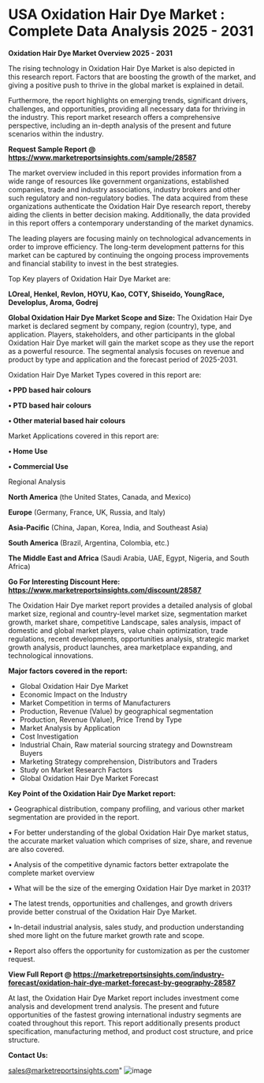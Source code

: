 # USA Oxidation Hair Dye Market : Complete Data Analysis 2025 - 2031

<Strong> Oxidation Hair Dye Market Overview 2025 - 2031</strong>

The rising technology in Oxidation Hair Dye Market is also depicted in this research report. Factors that are boosting the growth of the market, and giving a positive push to thrive in the global market is explained in detail.

Furthermore, the report highlights on emerging trends, significant drivers, challenges, and opportunities, providing all necessary data for thriving in the industry. This report market research offers a comprehensive perspective, including an in-depth analysis of the present and future scenarios within the industry.

<strong>Request Sample Report @ <a href=https://www.marketreportsinsights.com/sample/28587>https://www.marketreportsinsights.com/sample/28587</a></strong>

The market overview included in this report provides information from a wide range of resources like government organizations, established companies, trade and industry associations, industry brokers and other such regulatory and non-regulatory bodies. The data acquired from these organizations authenticate the Oxidation Hair Dye research report, thereby aiding the clients in better decision making. Additionally, the data provided in this report offers a contemporary understanding of the market dynamics.

The leading players are focusing mainly on technological advancements in order to improve efficiency. The long-term development patterns for this market can be captured by continuing the ongoing process improvements and financial stability to invest in the best strategies.

Top Key players of Oxidation Hair Dye Market are:

<strong>LOreal, Henkel, Revlon, HOYU, Kao, COTY, Shiseido, YoungRace, Developlus, Aroma, Godrej</strong>

<strong><b>Global Oxidation Hair Dye Market Scope and Size:</b></strong>
The Oxidation Hair Dye market is declared segment by company, region (country), type, and application. Players, stakeholders, and other participants in the global Oxidation Hair Dye market will gain the market scope as they use the report as a powerful resource. The segmental analysis focuses on revenue and product by type and application and the forecast period of 2025-2031.

Oxidation Hair Dye Market Types covered in this report are:

<strong>• PPD based hair colours

• PTD based hair colours

• Other material based hair colours</strong>

Market Applications covered in this report are:

<strong>• Home Use

• Commercial Use</strong> 

Regional Analysis

<strong>North America</strong> (the United States, Canada, and Mexico)

<strong>Europe</strong> (Germany, France, UK, Russia, and Italy)

<strong>Asia-Pacific</strong> (China, Japan, Korea, India, and Southeast Asia)

<strong>South America</strong> (Brazil, Argentina, Colombia, etc.)

<strong>The Middle East and Africa</strong> (Saudi Arabia, UAE, Egypt, Nigeria, and South Africa)

<strong>Go For Interesting Discount Here: <a href=https://www.marketreportsinsights.com/discount/28587>https://www.marketreportsinsights.com/discount/28587</a></strong>

The Oxidation Hair Dye market report provides a detailed analysis of global market size, regional and country-level market size, segmentation market growth, market share, competitive Landscape, sales analysis, impact of domestic and global market players, value chain optimization, trade regulations, recent developments, opportunities analysis, strategic market growth analysis, product launches, area marketplace expanding, and technological innovations.

<strong><b>Major factors covered in the report:</b></strong>
<ul>
  <li>Global Oxidation Hair Dye Market </li>
  <li>Economic Impact on the Industry</li>
  <li>Market Competition in terms of Manufacturers</li>
  <li>Production, Revenue (Value) by geographical segmentation</li>
  <li>Production, Revenue (Value), Price Trend by Type</li>
  <li>Market Analysis by Application</li>
  <li>Cost Investigation</li>
  <li>Industrial Chain, Raw material sourcing strategy and Downstream Buyers</li>
  <li>Marketing Strategy comprehension, Distributors and Traders</li>
  <li>Study on Market Research Factors</li>
  <li>Global Oxidation Hair Dye Market Forecast</li>
</ul>

<strong><b>Key Point of the Oxidation Hair Dye Market report:</b></strong>

• Geographical distribution, company profiling, and various other market segmentation are provided in the report.

• For better understanding of the global Oxidation Hair Dye market status, the accurate market valuation which comprises of size, share, and revenue are also covered.

• Analysis of the competitive dynamic factors better extrapolate the complete market overview

• What will be the size of the emerging Oxidation Hair Dye market in 2031?

• The latest trends, opportunities and challenges, and growth drivers provide better construal of the Oxidation Hair Dye Market.

• In-detail industrial analysis, sales study, and production understanding shed more light on the future market growth rate and scope.

• Report also offers the opportunity for customization as per the customer request.

<strong><b>View Full Report @ <a href=https://marketreportsinsights.com/industry-forecast/oxidation-hair-dye-market-forecast-by-geography-28587>https://marketreportsinsights.com/industry-forecast/oxidation-hair-dye-market-forecast-by-geography-28587</a></b></strong>


At last, the Oxidation Hair Dye Market report includes investment come analysis and development trend analysis. The present and future opportunities of the fastest growing international industry segments are coated throughout this report. This report additionally presents product specification, manufacturing method, and product cost structure, and price structure.

<strong>Contact Us:</strong>

sales@marketreportsinsights.com"
![image](https://github.com/user-attachments/assets/773e9540-120b-4b53-bf98-494661a758c4)
